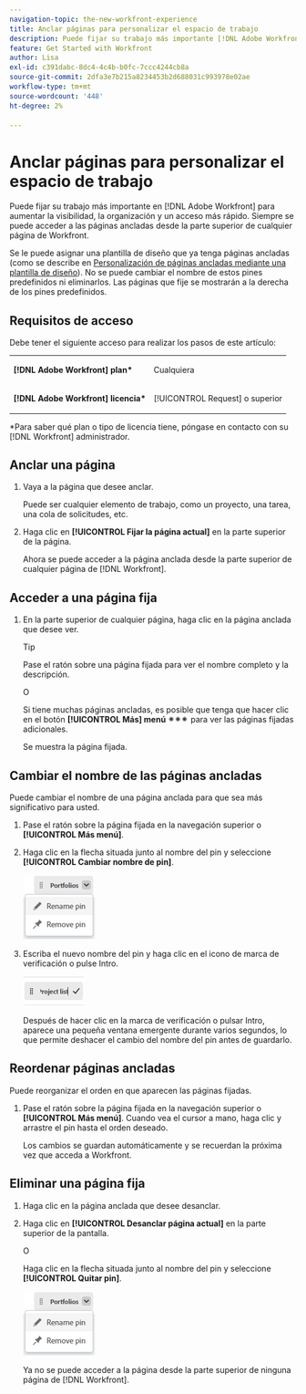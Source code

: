 ```yaml
---
navigation-topic: the-new-workfront-experience
title: Anclar páginas para personalizar el espacio de trabajo
description: Puede fijar su trabajo más importante [!DNL Adobe Workfront] para aumentar la visibilidad, la organización y un acceso más rápido. Siempre se puede acceder a las páginas ancladas desde la parte superior de cualquier página de Workfront.
feature: Get Started with Workfront
author: Lisa
exl-id: c391dabc-8dc4-4c4b-b0fc-7ccc4244cb8a
source-git-commit: 2dfa3e7b215a8234453b2d688031c993978e02ae
workflow-type: tm+mt
source-wordcount: '448'
ht-degree: 2%

---
```


# Anclar páginas para personalizar el espacio de trabajo

Puede fijar su trabajo más importante en [!DNL Adobe Workfront] para aumentar la visibilidad, la organización y un acceso más rápido. Siempre se puede acceder a las páginas ancladas desde la parte superior de cualquier página de Workfront.

Se le puede asignar una plantilla de diseño que ya tenga páginas ancladas (como se describe en [Personalización de páginas ancladas mediante una plantilla de diseño](../../administration-and-setup/customize-workfront/use-layout-templates/customize-pinned-pages.md)). No se puede cambiar el nombre de estos pines predefinidos ni eliminarlos. Las páginas que fije se mostrarán a la derecha de los pines predefinidos.

## Requisitos de acceso

Debe tener el siguiente acceso para realizar los pasos de este artículo:

<table style="table-layout:auto"> 
 <col> 
 </col> 
 <col> 
 </col> 
 <tbody> 
  <tr> 
   <td role="rowheader"><strong>[!DNL Adobe Workfront] plan*</strong></td> 
   <td> <p>Cualquiera</p> </td> 
  </tr> 
  <tr> 
   <td role="rowheader"><strong>[!DNL Adobe Workfront] licencia*</strong></td> 
   <td> <p>[!UICONTROL Request] o superior</p> </td> 
  </tr> 
 </tbody> 
</table>

&#42;Para saber qué plan o tipo de licencia tiene, póngase en contacto con su [!DNL Workfront] administrador.

## Anclar una página

1. Vaya a la página que desee anclar.

   Puede ser cualquier elemento de trabajo, como un proyecto, una tarea, una cola de solicitudes, etc.

1. Haga clic en **[!UICONTROL Fijar la página actual]** en la parte superior de la página.

   Ahora se puede acceder a la página anclada desde la parte superior de cualquier página de [!DNL Workfront].

## Acceder a una página fija

1. En la parte superior de cualquier página, haga clic en la página anclada que desee ver.

   >[!TIP]
   >
   >Pase el ratón sobre una página fijada para ver el nombre completo y la descripción.

   O

   Si tiene muchas páginas ancladas, es posible que tenga que hacer clic en el botón **[!UICONTROL Más] menú** ![](assets/more-icon-spectrum.png) para ver las páginas fijadas adicionales.

   Se muestra la página fijada.

## Cambiar el nombre de las páginas ancladas

Puede cambiar el nombre de una página anclada para que sea más significativo para usted.

1. Pase el ratón sobre la página fijada en la navegación superior o **[!UICONTROL Más menú]**.
1. Haga clic en la flecha situada junto al nombre del pin y seleccione **[!UICONTROL Cambiar nombre de pin]**.

   ![Cambiar el nombre del anclaje](assets/rename-remove-pin.png)

1. Escriba el nuevo nombre del pin y haga clic en el icono de marca de verificación o pulse Intro.

   ![Haga clic en la marca de verificación para cambiar el nombre del pin](assets/rename-pin-click-checkmark.png)

   Después de hacer clic en la marca de verificación o pulsar Intro, aparece una pequeña ventana emergente durante varios segundos, lo que permite deshacer el cambio del nombre del pin antes de guardarlo.

## Reordenar páginas ancladas

Puede reorganizar el orden en que aparecen las páginas fijadas.

1. Pase el ratón sobre la página fijada en la navegación superior o **[!UICONTROL Más menú]**. Cuando vea el cursor a mano, haga clic y arrastre el pin hasta el orden deseado.

   Los cambios se guardan automáticamente y se recuerdan la próxima vez que acceda a Workfront.

## Eliminar una página fija

1. Haga clic en la página anclada que desee desanclar.
1. Haga clic en **[!UICONTROL Desanclar página actual]** en la parte superior de la pantalla.

   O

   Haga clic en la flecha situada junto al nombre del pin y seleccione **[!UICONTROL Quitar pin]**.

   ![Eliminar anclaje](assets/rename-remove-pin.png)

   Ya no se puede acceder a la página desde la parte superior de ninguna página de [!DNL Workfront].
